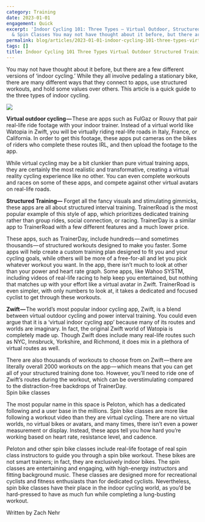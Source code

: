 ```yaml
---
category: Training
date: 2023-01-01
engagement: Quick
excerpt: 'Indoor Cycling 101: Three Types — Virtual Outdoor, Structured Training,
  & Spin Classes You may not have thought about it before, but there are a few...'
permalink: blog/articles/2023-01-01-indoor-cycling-101-three-types-virtual-outdoor-structured-training-spin-classes-db7ad19af883
tags: []
title: Indoor Cycling 101 Three Types Virtual Outdoor Structured Training Spin Classes
---
```

You may not have thought about it before, but there are a few different versions of ‘indoor cycling.’ While they all involve pedaling a stationary bike, there are many different ways that they connect to apps, use structured workouts, and hold some values over others. This article is a quick guide to the three types of indoor cycling.

![](https://shared-web.s3.amazonaws.com/blog/images/2024-03-1dHHYgDpVndRUPRt4jtdXwg.png)

**Virtual outdoor cycling —** These are apps such as FulGaz or Rouvy that pair real-life ride footage with your indoor trainer. Instead of a virtual world like Watopia in Zwift, you will be virtually riding real-life roads in Italy, France, or California. In order to get this footage, these apps put cameras on the bikes of riders who complete these routes IRL, and then upload the footage to the app.

While virtual cycling may be a bit clunkier than pure virtual training apps, they are certainly the most realistic and transformative, creating a virtual reality cycling experience like no other. You can even complete workouts and races on some of these apps, and compete against other virtual avatars on real-life roads.

**Structured Training—** Forget all the fancy visuals and stimulating gimmicks, these apps are all about structured interval training. TrainerRoad is the most popular example of this style of app, which prioritizes dedicated training rather than group rides, social connection, or racing. TrainerDay is a similar app to TrainerRoad with a few different features and a much lower price.

These apps, such as TrainerDay, include hundreds — and sometimes thousands — of structured workouts designed to make you faster. Some apps will help create a custom training plan designed to fit you and your cycling goals, while others will be more of a free-for-all and let you pick whatever workout you want. In the app, there isn’t much to look at other than your power and heart rate graph. Some apps, like Wahoo SYSTM, including videos of real-life racing to help keep you entertained, but nothing that matches up with your effort like a virtual avatar in Zwift. TrainerRoad is even simpler, with only numbers to look at, it takes a dedicated and focused cyclist to get through these workouts.

**Zwift —** The world’s most popular indoor cycling app, Zwift, is a blend between virtual outdoor cycling and power interval training. You could even argue that it is a ‘virtual indoor cycling app’ because many of its routes and worlds are imaginary. In fact, the original Zwift world of Watopia is completely made up. Though Zwift does include many real-life routes such as NYC, Innsbruck, Yorkshire, and Richmond, it does mix in a plethora of virtual routes as well.

There are also thousands of workouts to choose from on Zwift — there are literally overall 2000 workouts on the app — which means that you can get all of your structured training done too. However, you’ll need to ride one of Zwift’s routes during the workout, which can be overstimulating compared to the distraction-free backdrops of TrainerDay.   
Spin bike classes

The most popular name in this space is Peloton, which has a dedicated following and a user base in the millions. Spin bike classes are more like following a workout video than they are virtual cycling. There are no virtual worlds, no virtual bikes or avatars, and many times, there isn’t even a power measurement or display. Instead, these apps tell you how hard you’re working based on heart rate, resistance level, and cadence.

Peloton and other spin bike classes include real-life footage of real spin class instructors to guide you through a spin bike workout. These bikes are not smart trainers; in fact, they are exclusively indoor bikes. The spin classes are entertaining and engaging, with high-energy instructors and fitting background music. These classes are designed more for recreational cyclists and fitness enthusiasts than for dedicated cyclists. Nevertheless, spin bike classes have their place in the indoor cycling world, as you’d be hard-pressed to have as much fun while completing a lung-busting workout.

Written by Zach Nehr
